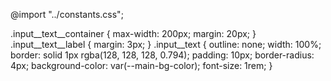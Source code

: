 @import "../constants.css";

.input__text__container {
  max-width: 200px;
  margin: 20px;
}
.input__text__label {
  margin: 3px;
}
.input__text {
  outline: none;
  width: 100%;
  border: solid 1px rgba(128, 128, 128, 0.794);
  padding: 10px;
  border-radius: 4px;
  background-color: var(--main-bg-color);
  font-size: 1rem;
}
